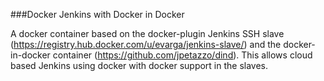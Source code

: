 ###Docker Jenkins with Docker in Docker

A docker container based on the docker-plugin Jenkins SSH slave (https://registry.hub.docker.com/u/evarga/jenkins-slave/) and 
the docker-in-docker container (https://github.com/jpetazzo/dind). This allows cloud based Jenkins using docker with docker support
in the slaves.
